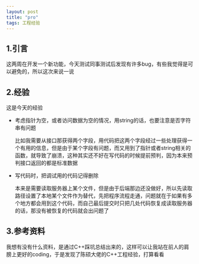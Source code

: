 ```yaml
---
layout: post
title: "pro"
tags: 工程经验
---
```


## 1.引言

这两周在开发一个新功能，今天测试同事测试后发现有许多bug，有些我觉得是可以避免的，所以这次来说一说

## 2.经验

这是今天的经验

- 考虑指针为空，或者访问数据为空的情况，用string的话，也要注意是否字符串有问题

  比如我需要从接口那获得两个字段，用代码把这两个字段经过一些处理获得一个有用的信息，但是由于某个字段有问题，而又用到了指针或者string相关的函数，就导致了崩溃，这种其实还不好在写代码的时候提前预判，因为本来预判接口返回的都是标准数据

- 写代码时，把调试用的代码记得删除

  本来是需要读取服务器上某个文件，但是由于后端那边还没做好，所以先读取路径设置了本地某个文件作为替代，先把程序流程走通，问题就在于如果有多个地方都会用到这个代码，而自己最后提交时只把几处代码恢复成读取服务器的话，那没有被恢复的代码就会出问题了

## 3.参考资料

我想有没有什么资料，是通过C++踩坑总结出来的，这样可以让我站在前人的肩膀上更好的coding，于是发现了陈硕大佬的C++工程经验，打算看看